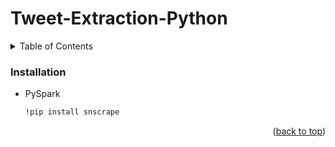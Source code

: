 # Tweet-Extraction-Python

<!-- TABLE OF CONTENTS -->
<details>
  <summary>Table of Contents</summary>
  <ol>
    <li>
      <a href="#about-the-project">About The Project</a>
    </li>
  </ol>
</details>








### Installation
* PySpark
  ```sh
  !pip install snscrape
  ```
<p align="right">(<a href="#readme-top">back to top</a>)</p>

